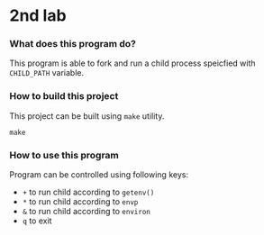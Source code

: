 
# 2nd lab

### What does this program do?

This program is able to fork and run a child process speicfied with `CHILD_PATH` variable.

### How to build this project

This project can be built using `make` utility. 

```
make 
```



### How to use this program

Program can be controlled using following keys:

* `+` to run child according to `getenv()`
* `*` to run child according to `envp`
* `&` to run child according to `environ`
* `q` to exit

